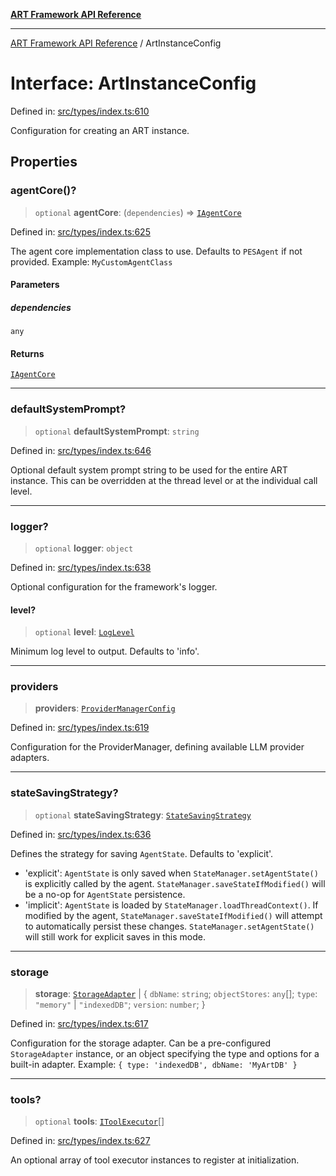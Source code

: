 [**ART Framework API Reference**](../README.md)

***

[ART Framework API Reference](../README.md) / ArtInstanceConfig

# Interface: ArtInstanceConfig

Defined in: [src/types/index.ts:610](https://github.com/hashangit/ART/blob/a8524de337702d2ec210d86aff2464ac0aeed73e/src/types/index.ts#L610)

Configuration for creating an ART instance.

## Properties

### agentCore()?

> `optional` **agentCore**: (`dependencies`) => [`IAgentCore`](IAgentCore.md)

Defined in: [src/types/index.ts:625](https://github.com/hashangit/ART/blob/a8524de337702d2ec210d86aff2464ac0aeed73e/src/types/index.ts#L625)

The agent core implementation class to use.
Defaults to `PESAgent` if not provided.
Example: `MyCustomAgentClass`

#### Parameters

##### dependencies

`any`

#### Returns

[`IAgentCore`](IAgentCore.md)

***

### defaultSystemPrompt?

> `optional` **defaultSystemPrompt**: `string`

Defined in: [src/types/index.ts:646](https://github.com/hashangit/ART/blob/a8524de337702d2ec210d86aff2464ac0aeed73e/src/types/index.ts#L646)

Optional default system prompt string to be used for the entire ART instance.
This can be overridden at the thread level or at the individual call level.

***

### logger?

> `optional` **logger**: `object`

Defined in: [src/types/index.ts:638](https://github.com/hashangit/ART/blob/a8524de337702d2ec210d86aff2464ac0aeed73e/src/types/index.ts#L638)

Optional configuration for the framework's logger.

#### level?

> `optional` **level**: [`LogLevel`](../enumerations/LogLevel.md)

Minimum log level to output. Defaults to 'info'.

***

### providers

> **providers**: [`ProviderManagerConfig`](ProviderManagerConfig.md)

Defined in: [src/types/index.ts:619](https://github.com/hashangit/ART/blob/a8524de337702d2ec210d86aff2464ac0aeed73e/src/types/index.ts#L619)

Configuration for the ProviderManager, defining available LLM provider adapters.

***

### stateSavingStrategy?

> `optional` **stateSavingStrategy**: [`StateSavingStrategy`](../type-aliases/StateSavingStrategy.md)

Defined in: [src/types/index.ts:636](https://github.com/hashangit/ART/blob/a8524de337702d2ec210d86aff2464ac0aeed73e/src/types/index.ts#L636)

Defines the strategy for saving `AgentState`. Defaults to 'explicit'.
- 'explicit': `AgentState` is only saved when `StateManager.setAgentState()` is explicitly called by the agent.
              `StateManager.saveStateIfModified()` will be a no-op for `AgentState` persistence.
- 'implicit': `AgentState` is loaded by `StateManager.loadThreadContext()`. If modified by the agent,
              `StateManager.saveStateIfModified()` will attempt to automatically persist these changes.
              `StateManager.setAgentState()` will still work for explicit saves in this mode.

***

### storage

> **storage**: [`StorageAdapter`](StorageAdapter.md) \| \{ `dbName`: `string`; `objectStores`: `any`[]; `type`: `"memory"` \| `"indexedDB"`; `version`: `number`; \}

Defined in: [src/types/index.ts:617](https://github.com/hashangit/ART/blob/a8524de337702d2ec210d86aff2464ac0aeed73e/src/types/index.ts#L617)

Configuration for the storage adapter.
Can be a pre-configured `StorageAdapter` instance,
or an object specifying the type and options for a built-in adapter.
Example: `{ type: 'indexedDB', dbName: 'MyArtDB' }`

***

### tools?

> `optional` **tools**: [`IToolExecutor`](IToolExecutor.md)[]

Defined in: [src/types/index.ts:627](https://github.com/hashangit/ART/blob/a8524de337702d2ec210d86aff2464ac0aeed73e/src/types/index.ts#L627)

An optional array of tool executor instances to register at initialization.

